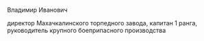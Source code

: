 Владимир Иванович

директор Махачкалинского торпедного завода, капитан 1 ранга, руководитель крупного боеприпасного производства